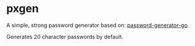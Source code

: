 pxgen
=====

A simple, strong password generator based on: [password-generator-go](https://github.com/cmiceli/password-generator-go).

Generates 20 character passwords by default.
